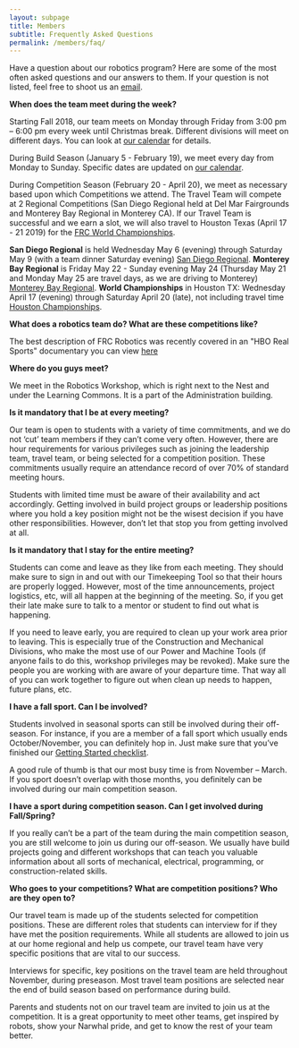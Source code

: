 ```yaml
---
layout: subpage
title: Members
subtitle: Frequently Asked Questions
permalink: /members/faq/
---
```


Have a question about our robotics program? Here are some of the most often asked questions and our answers to them. If your question is not listed, feel free to shoot us an [email](/contact/).

**When does the team meet during the week?**

Starting Fall 2018, our team meets on Monday through Friday from 3:00 pm – 6:00 pm every week until Christmas break. Different divisions will meet on different days.  You can look at [our calendar](/members/calendar/) for details.

During Build Season (January 5 - February 19), we meet every day from Monday to Sunday. Specific dates are updated on [our calendar](/members/calendar/).

During Competition Season (February 20 - April 20), we meet as necessary based upon which Competitions we attend.  The Travel Team will compete at 2 Regional Competitions (San Diego Regional held at Del Mar Fairgrounds and Monterey Bay Regional in Monterey CA).  If our Travel Team is successful and we earn a slot, we will also travel to Houston Texas (April 17 - 21 2019) for the [FRC World Championships](https://www.firstchampionship.org/welcome).  

**San Diego Regional** is held Wednesday May 6 (evening) through Saturday May 9 (with a team dinner Saturday evening) [San Diego Regional](http://casd.cafirst.org/).
**Monterey Bay Regional** is Friday May 22 - Sunday evening May 24 (Thursday May 21 and Monday May 25 are travel days, as we are driving to Monterey) [Monterey Bay Regional](https://frc-events.firstinspires.org/2019/CAMB).
**World Championships** in Houston TX: Wednesday April 17 (evening) through Saturday April 20 (late), not including travel time [Houston Championships](https://www.firstchampionship.org/houston-home).

**What does a robotics team do? What are these competitions like?**

The best description of FRC Robotics was recently covered in an "HBO Real Sports" documentary you can view [here](https://www.youtube.com/watch?v=18OCZz8yKtU)

**Where do you guys meet?**

We meet in the Robotics Workshop, which is right next to the Nest and under the Learning Commons. It is a part of the Administration building.

**Is it mandatory that I be at every meeting?**

Our team is open to students with a variety of time commitments, and we do not ‘cut’ team members if they can’t come very often. However, there are hour requirements for various privileges such as joining the leadership team, travel team, or being selected for a competition position. These commitments usually require an attendance record of over 70% of standard meeting hours.

Students with limited time must be aware of their availability and act accordingly. Getting involved in build project groups or leadership positions where you hold a key position might not be the wisest decision if you have other responsibilities. However, don’t let that stop you from getting involved at all.

**Is it mandatory that I stay for the entire meeting?**

Students can come and leave as they like from each meeting. They should make sure to sign in and out with our Timekeeping Tool so that their hours are properly logged. However, most of the time announcements, project logistics, etc, will all happen at the beginning of the meeting. So, if you get their late make sure to talk to a mentor or student to find out what is happening.

If you need to leave early, you are required to clean up your work area prior to leaving.  This is especially true of the Construction and Mechanical Divisions, who make the most use of our Power and Machine Tools (if anyone fails to do this, workshop privileges may be revoked).  Make sure the people you are working with are aware of your departure time. That way all of you can work together to figure out when clean up needs to happen, future plans, etc.

**I have a fall sport. Can I be involved?**

Students involved in seasonal sports can still be involved during their off-season. For instance, if you are a member of a fall sport which usually ends October/November, you can definitely hop in. Just make sure that you’ve finished our [Getting Started checklist](/members/).

A good rule of thumb is that our most busy time is from November – March. If you sport doesn’t overlap with those months, you definitely can be involved during our main competition season.

**I have a sport during competition season. Can I get involved during Fall/Spring?**

If you really can’t be a part of the team during the main competition season, you are still welcome to join us during our off-season. We usually have build projects going and different workshops that can teach you valuable information about all sorts of mechanical, electrical, programming, or construction-related skills.

**Who goes to your competitions? What are competition positions? Who are they open to?**

Our travel team is made up of the students selected for competition positions. These are different roles that students can interview for if they have met the position requirements. While all students are allowed to join us at our home regional and help us compete, our travel team have very specific positions that are vital to our success.

Interviews for specific, key positions on the travel team are held throughout November, during preseason.  Most travel team positions are selected near the end of build season based on performance during build.

Parents and students not on our travel team are invited to join us at the competition. It is a great opportunity to meet other teams, get inspired by robots, show your Narwhal pride, and get to know the rest of your team better.
